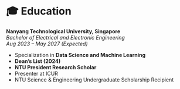 # 🎓 Education

**Nanyang Technological University, Singapore**  
*Bachelor of Electrical and Electronic Engineering*  
_Aug 2023 – May 2027 (Expected)_  
- Specialization in **Data Science and Machine Learning**  
- **Dean’s List (2024)**
- **NTU President Research Scholar**
- Presenter at ICUR
- NTU Science & Engineering Undergraduate Scholarship Recipient  
